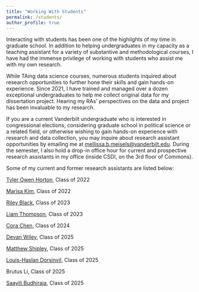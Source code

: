 ```yaml
---
title: "Working With Students"
permalink: /students/
author_profile: true
---
```


Interacting with students has been one of the highlights of my time in graduate school. In addition to helping undergraduates in my capacity as a teaching assistant for a variety of substantive and methodological courses, I have had the immense privilege of working with students who assist me with my own research. 

While TAing data science courses, numerous students inquired about research opportunities to further hone their skills and gain hands-on experience. Since 2021, I have trained and managed over a dozen exceptional undergraduates to help me collect original data for my dissertation project. Hearing my RAs' perspectives on the data and project has been invaluable to my research.

If you are a current Vanderbilt undergraduate who is interested in congressional elections, considering graduate school in political science or a related field, or otherwise wishing to gain hands-on experience with research and data collection, you may inquire about research assistant opportunities by emailing me at [mellissa.b.meisels@vanderbilt.edu](mailto:mellissa.b.meisels@vanderbilt.edu). During the semester, I also hold a drop-in office hour for current and prospective research assistants in my office (inside CSDI, on the 3rd floor of Commons).

Some of my current and former research assistants are listed below:

[Tyler Owen Horton](https://www.linkedin.com/in/tyler-owen-horton/), Class of 2022

[Marisa Kim](https://www.linkedin.com/in/marisa-kim-173925191/), Class of 2022

[Riley Black](https://www.linkedin.com/in/rileydblack/), Class of 2023

[Liam Thompson](https://www.linkedin.com/in/liam-thompson-07a1541b6/), Class of 2023

[Cora Chen](https://www.linkedin.com/mwlite/in/shuaichu-chen-48932a1aa), Class of 2024

[Devan Wiley](https://www.linkedin.com/in/devan-wiley-02914523b/), Class of 2025

[Matthew Shipley](https://www.linkedin.com/in/matthewdshipley/), Class of 2025

[Louis-Haslan Dorsinvil](https://www.linkedin.com/in/louis-haslan-dorsinvil-57905b157), Class of 2025

Brutus Li, Class of 2025

[Saayili Budhiraja](https://www.linkedin.com/in/saayili/), Class of 2025






